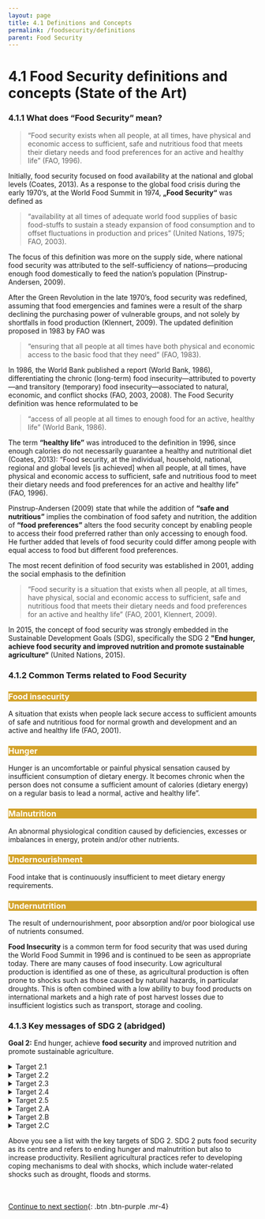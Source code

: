```yaml
---
layout: page
title: 4.1 Definitions and Concepts
permalink: /foodsecurity/definitions
parent: Food Security
---
```

# **4.1 Food Security definitions and concepts (State of the Art)** 

### **4.1.1 What does “Food Security” mean?**

> “Food security exists when all people, at all times, have physical and economic access to sufficient, safe and nutritious food that meets their dietary needs and food preferences for an active and healthy life” (FAO, 1996).

Initially, food security focused on food availability at the national and global levels (Coates, 2013). As a response to the global food crisis during the early 1970‘s, at the World Food Summit in 1974, **„Food Security“** was defined as 
> “availability at all times of adequate world food supplies of basic food-stuffs to sustain a steady expansion of food consumption and to offset fluctuations in production and prices” (United Nations, 1975; FAO, 2003). 

The focus of this definition was more on the supply side, where national food security was attributed to the self-sufficiency of nations—producing enough food domestically to feed the nation’s population (Pinstrup-Andersen, 2009).

After the Green Revolution in the late 1970’s, food security was redefined, assuming that food emergencies and famines were a result of the sharp declining the purchasing power of vulnerable groups, and not solely by shortfalls in food production (Klennert, 2009). The updated definition proposed in 1983 by FAO was 
> “ensuring that all people at all times have both physical and economic access to the basic food that they need” (FAO, 1983).

In 1986, the World Bank published a report (World Bank, 1986), differentiating the chronic (long-term) food insecurity—attributed to poverty—and transitory (temporary) food insecurity—associated to natural, economic, and conflict shocks (FAO, 2003, 2008). The Food Security definition was hence reformulated to be
> “access of all people at all times to enough food for an active, healthy life” (World Bank, 1986).

The term **“healthy life”** was introduced to the definition in 1996, since enough calories do not necessarily guarantee a healthy and nutritional diet (Coates, 2013): “Food security, at the individual, household, national, regional and global levels [is achieved] when all people, at all times, have physical and economic access to sufficient, safe and nutritious food to meet their dietary needs and food preferences for an active and healthy life” (FAO, 1996).

Pinstrup-Andersen (2009) state that while the addition of **“safe and nutritious”** implies the combination of food safety and nutrition, the addition of **“food preferences”** alters the food security concept by enabling people to access their food preferred rather than only accessing to enough food. He further added that levels of food security could differ among people with equal access to food but different food preferences.

The most recent definition of food security was established in 2001, adding the social emphasis to the definition 
> “Food security is a situation that exists when all people, at all times, have physical, social and economic access to sufficient, safe and nutritious food that meets their dietary needs and food preferences for an active and healthy life” (FAO, 2001, Klennert, 2009).

In 2015, the concept of food security was strongly embedded in the Sustainable Development Goals (SDG), specifically the SDG 2 **"End hunger, achieve food security and improved nutrition and promote sustainable agriculture“** (United Nations, 2015).


### **4.1.2 Common Terms related to Food Security**

<h3 style="color: #ffffff; background-color: #d3a32b;">
    Food insecurity
</h3>

A situation that exists when people lack secure access to sufficient amounts of safe and nutritious food for normal growth and development and an active and healthy life (FAO, 2001).

<h3 style="color: #ffffff; background-color: #d3a32b;">
    Hunger
</h3>

Hunger is an uncomfortable or painful physical sensation caused by insufficient consumption of dietary energy. It becomes chronic when the person does not consume a sufficient amount of calories (dietary energy) on a regular basis to lead a normal, active and healthy life”.

<h3 style="color: #ffffff; background-color: #d3a32b;">
    Malnutrition
</h3>

An abnormal physiological condition caused by deficiencies, excesses or imbalances in energy, protein and/or other nutrients.


<h3 style="color: #ffffff; background-color: #d3a32b;">
    Undernourishment
</h3>

Food intake that is continuously insufficient to meet dietary energy requirements.

<h3 style="color: #ffffff; background-color: #d3a32b;">
    Undernutrition
</h3>

The result of undernourishment, poor absorption and/or poor biological use of nutrients consumed.

**Food Insecurity**  is a common term for food security that was used during the World Food Summit in 1996 and is continued to be seen as appropriate today. There are many causes of food insecurity. Low agricultural production is identified as one of these, as agricultural production is often prone to shocks such as those caused by natural hazards, in particular droughts. This is often combined with a low ability to buy food products on international markets and a high rate of post harvest losses due to insufficient logistics such as transport, storage and cooling.

### **4.1.3 Key messages of SDG 2 (abridged)**
**Goal 2:** End hunger, achieve **food security** and improved nutrition and promote sustainable agriculture.


<details><summary>Target 2.1</summary>
<p>

“… end hunger …and ensure access by all people… to safe, nutritious and sufficient food…”

</p>
</details>


<details><summary>Target 2.2</summary>
<p>

“…end all forms of malnutrition…targets on stunting and wasting (children under 5) …girls, women, elders…“

</p>
</details>


<details><summary>Target 2.3</summary>
<p>

“… double the agricultural productivity and incomes of small-scale food producers…”

</p>
</details>


<details><summary>Target 2.4</summary>
<p>

“… ensure sustainable food production systems and implement resilient agricultural practices…”

</p>
</details>


<details><summary>Target 2.5</summary>
<p>

“… maintain the genetic diversity of seeds, cultivated plants and farmed and domesticated animals and their related wild species…”

</p>
</details>


<details><summary>Target 2.A</summary>
<p>

“Increase investment, including through enhanced international cooperation, in rural infrastructure, agricultural research and extension services, technology development…”

</p>
</details>

<details><summary>Target 2.B</summary>
<p>

“Correct and prevent trade restrictions and distortions…”

</p>
</details>

<details><summary>Target 2.C</summary>
<p>

“Adopt measures to ensure the proper functioning of food commodity markets and their derivatives and facilitate timely access to market information…”

</p>
</details>


Above you see a list with the key targets of SDG 2. SDG 2 puts food security as its centre and refers to ending hunger and malnutrition but also to increase productivity. Resilient agricultural practices refer to developing coping mechanisms to deal with shocks, which include water-related shocks such as drought, floods and storms.


<br/> <br/>
[Continue to next section](https://waterbender231.github.io/wef-nexus-online-course/foodsecurity/challenges){: .btn .btn-purple .mr-4}
